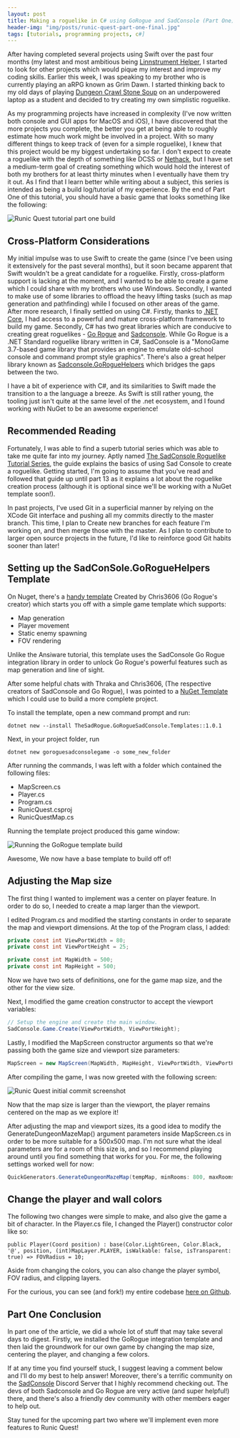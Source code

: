 ```yaml
---
layout: post
title: Making a roguelike in C# using GoRogue and SadConsole (Part One)
header-img: "img/posts/runic-quest-part-one-final.jpg"
tags: [tutorials, programming projects, c#] 
---
```


After having completed several projects using Swift over the past four months (my latest and most ambitious being [Linnstrument Helper](https://markjames.dev/linnstrument-helper), I started to look for other projects which would pique my interest and improve my coding skills. Earlier this week, I was speaking to my brother who is currently playing an aRPG known as Grim Dawn. I started thinking back to my old days of playing [Dungeon Crawl Stone Soup](https://crawl.develz.org/) on an underpowered laptop as a student and decided to try creating my own simplistic roguelike. 

As my programming projects have increased in complexity (I've now written both console and GUI apps for MacOS and iOS), I have discovered that the more projects you complete, the better you get at being able to roughly estimate how much work might be involved in a project. With so many different things to keep track of (even for a simple roguelike), I knew that this project would be my biggest undertaking so far. I don't expect to create a roguelike with the depth of something like DCSS or [Nethack](https://www.nethack.org/), but I have set a medium-term goal of creating something which would hold the interest of both my brothers for at least thirty minutes when I eventually have them try it out. As I find that I learn better while writing about a subject, this series is intended as being a build log/tutorial of my experience. By the end of Part One of this tutorial, you should have a basic game that looks something like the following:

![Runic Quest tutorial part one build](https://markjames.dev/img/posts/runic-quest-build-one.jpg "Screenshot of the end of Part One")

## Cross-Platform Considerations

My initial impulse was to use Swift to create the game (since I've been using it extensively for the past several months), but it soon became apparent that Swift wouldn't be a great candidate for a roguelike. Firstly, cross-platform support is lacking at the moment, and I wanted to be able to create a game which I could share with my brothers who use Windows. Secondly, I wanted to make use of some libraries to offload the heavy lifting tasks (such as map generation and pathfinding) while I focused on other areas of the game. After more research, I finally settled on using C#. Firstly, thanks to [.NET Core](https://dotnet.microsoft.com/download), I had access to a powerful and mature cross-platform framework to build my game. Secondly, C# has two great libraries which are conducive to creating great roguelikes - [Go Rogue](https://github.com/Chris3606/GoRogue) and [Sadconsole](https://sadconsole.com/). While Go Rogue is a .NET Standard roguelike library written in C#, SadConsole is a "MonoGame 3.7-based game library that provides an engine to emulate old-school console and command prompt style graphics". There's also a great helper library known as [Sadconsole.GoRogueHelpers](https://github.com/thesadrogue/SadConsole.GoRogueHelpers) which bridges the gaps between the two.

I have a bit of experience with C#, and its similarities to Swift made the transition to a the language a breeze. As Swift is still rather young, the tooling just isn't quite at the same level of the .net ecosystem, and I found working with NuGet to be an awesome experience!

## Recommended Reading

Fortunately, I was able to find a superb tutorial series which was able to take me quite far into my journey. Aptly named [The SadConsole Roguelike Tutorial Series](https://ansiware.com/), the guide explains the basics of using Sad Console to create a roguelike. Getting started, I'm going to assume that you've read and followed that guide up until part 13 as it explains a lot about the roguelike creation process (although it is optional since we'll be working with a NuGet template soon!). 

In past projects, I've used Git in a superficial manner by relying on the XCode Git interface and pushing all my commits directly to the master branch. This time, I plan to Create new branches for each feature I'm working on, and then merge those with the master. As I plan to contribute to larger open source projects in the future, I'd like to reinforce good Git habits sooner than later!

## Setting up the SadConSole.GoRogueHelpers Template

On Nuget, there's a [handy template](https://www.nuget.org/packages/TheSadRogue.GoRogueSadConsole.Templates/)  Created by Chris3606 (Go Rogue's creator) which starts you off with a simple game template which supports:
* Map generation
* Player movement
* Static enemy spawning
* FOV rendering

Unlike the Ansiware tutorial, this template uses the SadConsole Go Rogue integration library in order to unlock Go Rogue's powerful features such as map generation and line of sight.

After some helpful chats with Thraka and Chris3606, (The respective creators of SadConsole and Go Rogue), I was pointed to a [NuGet Template](https://www.nuget.org/packages/TheSadRogue.GoRogueSadConsole.Templates/) which I could use to build a more complete project.

To install the template, open a new command prompt and run:

```
dotnet new --install TheSadRogue.GoRogueSadConsole.Templates::1.0.1
```

Next, in your project folder, run 
```
dotnet new goroguesadconsolegame -o some_new_folder
```

After running the commands, I was left with a folder which contained the following files:

* MapScreen.cs
* Player.cs 
* Program.cs
* RunicQuest.csproj
* RunicQuestMap.cs

Running the template project produced this game window:

![Running the GoRogue template build](https://markjames.dev/img/posts/gorogue-template-build.jpg "Screenshot of the GoRogue template")

Awesome, We now have a base template to build off of!

## Adjusting the Map size

The first thing I wanted to implement was a center on player feature. In order to do so, I needed to create a map larger than the viewport.  

I edited Program.cs and modified the starting constants in order to separate the map and viewport dimensions. At the top of the Program class, I added:

```csharp
private const int ViewPortWidth = 80;
private const int ViewPortHeight = 25;

private const int MapWidth = 500;
private const int MapHeight = 500;
```

Now we have two sets of definitions, one for the game map size, and the other for the view size.

Next, I modified the game creation constructor to accept the viewport variables:

```csharp
// Setup the engine and create the main window.
SadConsole.Game.Create(ViewPortWidth, ViewPortHeight);
```

Lastly, I modified the MapScreen constructor arguments so that we're passing both the game size and viewport size parameters:

```csharp
MapScreen = new MapScreen(MapWidth, MapHeight, ViewPortWidth, ViewPortHeight);
```

After compiling the game, I was now greeted with the following screen:

![Runic Quest initial commit screenshot](https://markjames.dev/img/posts/runic-quest-center-map.jpg "Runic Quest screenshot")

Now that the map size is larger than the viewport, the player remains centered on the map as we explore it!

After adjusting the map and viewport sizes, its a good idea to modify the GenerateDungeonMazeMap() argument parameters inside MapScreen.cs in order to be more suitable for a 500x500 map. I'm not sure what the ideal parameters are for a room of this size is, and so I recommend playing around until you find something that works for you. For me, the following settings worked well for now:

```csharp
QuickGenerators.GenerateDungeonMazeMap(tempMap, minRooms: 800, maxRooms: 140, roomMinSize: 12, roomMaxSize: 24);
```

## Change the player and wall colors

The following two changes were simple to make, and also give the game a bit of character. In the Player.cs file, I changed the Player() constructor color like so:

```
public Player(Coord position) : base(Color.LightGreen, Color.Black, '@', position, (int)MapLayer.PLAYER, isWalkable: false, isTransparent: true) => FOVRadius = 10;
```
Aside from changing the colors, you can also change the player symbol, FOV radius, and clipping layers.

For the curious, you can see (and fork!) my entire codebase [here on Github](https://github.com/markjamesm/runic-quest).

## Part One Conclusion

In part one of the article, we did a whole lot of stuff that may take several days to digest. Firstly, we installed the GoRogue integration template and then laid the groundwork for our own game by changing the map size, centering the player, and changing a few colors.

If at any time you find yourself stuck, I suggest leaving a comment below and I'll do my best to help answer! Moreover, there's a terrific community on the [SadConsole](https://discord.com/invite/mttxqAs) Discord Server that I highly recommend checking out. The devs of both Sadconsole and Go Rogue are very active (and super helpful!) there, and there's also a friendly dev community with other members eager to help out.

Stay tuned for the upcoming part two where we'll implement even more features to Runic Quest!